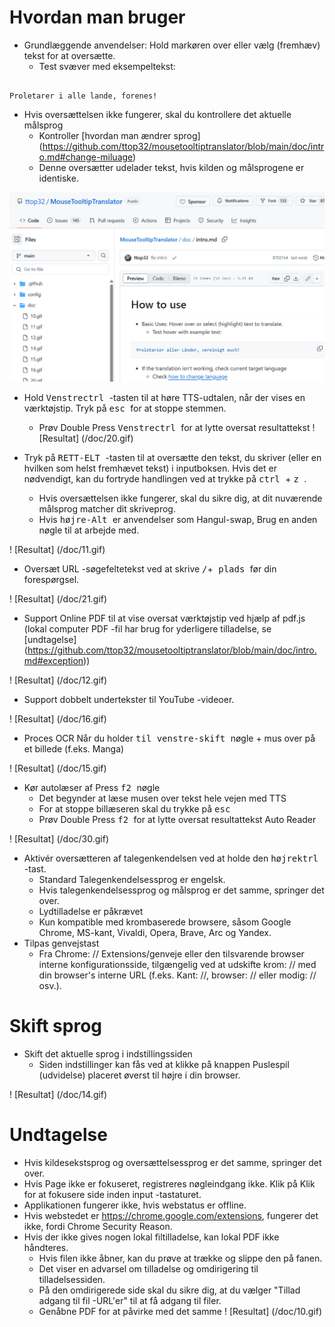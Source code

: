 # Hvordan man bruger

- Grundlæggende anvendelser: Hold markøren over eller vælg (fremhæv) tekst for at oversætte.
  - Test svæver med eksempeltekst:
```console

Proletarer i alle lande, forenes!
```

  - Hvis oversættelsen ikke fungerer, skal du kontrollere det aktuelle målsprog
    - Kontroller [hvordan man ændrer sprog] (https://github.com/ttop32/mousetooltiptranslator/blob/main/doc/intro.md#change-miluage)
    - Denne oversætter udelader tekst, hvis kilden og målsprogene er identiske.

![Alt Text](/doc/reagre.gif)

- Hold <KBD> Venstrectrl </kbd> -tasten til at høre TTS-udtalen, når der vises en værktøjstip. Tryk på <kbd> esc </kbd> for at stoppe stemmen.
  - Prøv Double Press <KBD> Venstrectrl </kbd> for at lytte oversat resultattekst
! [Resultat] (/doc/20.gif)

- Tryk på <KBD> RETT-ELT </kbd> -tasten til at oversætte den tekst, du skriver (eller en hvilken som helst fremhævet tekst) i inputboksen. Hvis det er nødvendigt, kan du fortryde handlingen ved at trykke på <kbd> ctrl </kbd> + <kbd> z </kbd>.
  - Hvis oversættelsen ikke fungerer, skal du sikre dig, at dit nuværende målsprog matcher dit skriveprog.
  - Hvis <kbd> højre-Alt </kbd> er anvendelser som Hangul-swap,
Brug en anden nøgle til at arbejde med.

! [Resultat] (/doc/11.gif)

- Oversæt URL -søgefeltetekst ved at skrive <kbd>/</kbd>+<kbd> plads </kbd> før din forespørgsel.

! [Resultat] (/doc/21.gif)

- Support Online PDF til at vise oversat værktøjstip ved hjælp af pdf.js (lokal computer PDF -fil har brug for yderligere tilladelse, se [undtagelse] (https://github.com/ttop32/mousetooltiptranslator/blob/main/doc/intro.md#exception))

! [Resultat] (/doc/12.gif)

- Support dobbelt undertekster til YouTube -videoer.

! [Resultat] (/doc/16.gif)

- Proces OCR Når du holder <kbd> til venstre-skift </kbd> nøgle + mus over på et billede (f.eks. Manga)

! [Resultat] (/doc/15.gif)

- Kør autolæser af Press <KBD> f2 </kbd> nøgle
  - Det begynder at læse musen over tekst hele vejen med TTS
  - For at stoppe billæseren skal du trykke på <kbd> esc </kbd>
  - Prøv Double Press <kbd> f2 </kbd> for at lytte oversat resultattekst Auto Reader

! [Resultat] (/doc/30.gif)

- Aktivér oversætteren af ​​talegenkendelsen ved at holde den <kbd> højrektrl </kbd> -tast.
  - Standard Talegenkendelsessprog er engelsk.
  - Hvis talegenkendelsessprog og målsprog er det samme, springer det over.
  - Lydtilladelse er påkrævet
  - Kun kompatible med krombaserede browsere, såsom Google Chrome, MS-kant, Vivaldi, Opera, Brave, Arc og Yandex.
- Tilpas genvejstast
  - Fra Chrome: // Extensions/genveje eller den tilsvarende browser interne konfigurationsside, tilgængelig ved at udskifte krom: // med din browser's interne URL (f.eks. Kant: //, browser: // eller modig: // osv.).
# Skift sprog
- Skift det aktuelle sprog i indstillingssiden
  - Siden indstillinger kan fås ved at klikke på knappen Puslespil (udvidelse) placeret øverst til højre i din browser.

! [Resultat] (/doc/14.gif)


# Undtagelse

- Hvis kildesekstsprog og oversættelsessprog er det samme, springer det over.
- Hvis Page ikke er fokuseret, registreres nøgleindgang ikke.
Klik på Klik for at fokusere side inden input -tastaturet.
- Applikationen fungerer ikke, hvis webstatus er offline.
- Hvis webstedet er <https://chrome.google.com/extensions>, fungerer det ikke, fordi Chrome Security Reason.
- Hvis der ikke gives nogen lokal filtilladelse, kan lokal PDF ikke håndteres.
  - Hvis filen ikke åbner, kan du prøve at trække og slippe den på fanen.
  - Det viser en advarsel om tilladelse og omdirigering til tilladelsessiden.
  - På den omdirigerede side skal du sikre dig, at du vælger "Tillad adgang til fil -URL'er" til at få adgang til filer.
  - Genåbne PDF for at påvirke med det samme
! [Resultat] (/doc/10.gif)